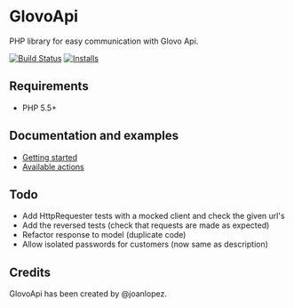 # GlovoApi

PHP library for easy communication with Glovo Api.

[![Build Status](https://secure.travis-ci.org/joanlopez/php-glovo-api.png)](http://travis-ci.org/joanlopez/php-glovo-api)
[![Installs](https://img.shields.io/packagist/dm/joanlopez/glovo-api.svg)](https://packagist.org/packages/joanlopez/glovo-api)

## Requirements

* PHP 5.5+

## Documentation and examples

* [Getting started](https://github.com/joanlopez/php-glovo-api/blob/master/doc/getting-started.md)
* [Available actions](https://github.com/joanlopez/php-glovo-api/blob/master/doc/available-actions.md)

## Todo

* Add HttpRequester tests with a mocked client and check the given url's
* Add the reversed tests (check that requests are made as expected)
* Refactor response to model (duplicate code)
* Allow isolated passwords for customers (now same as description)

## Credits

GlovoApi has been created by @joanlopez.
